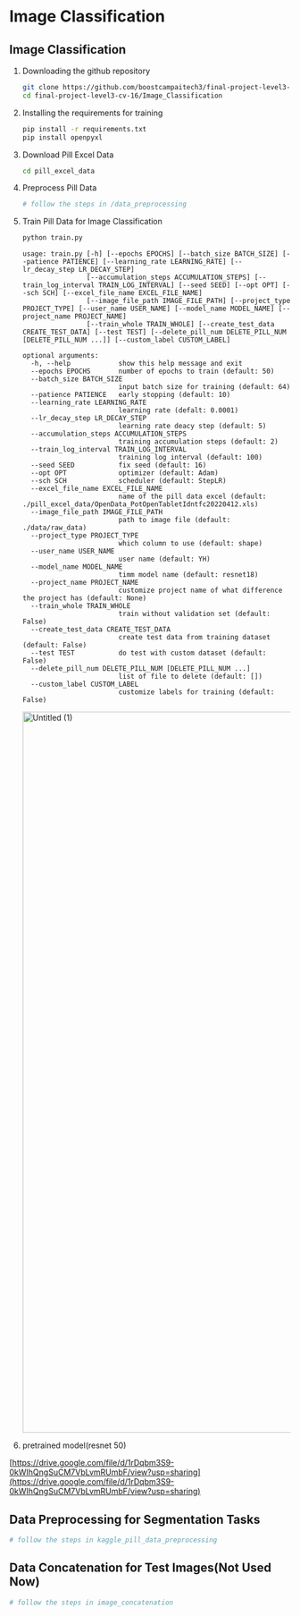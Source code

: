 # Image Classification

## Image Classification

1. Downloading the github repository
    
    ```bash
    git clone https://github.com/boostcampaitech3/final-project-level3-cv-16.git
    cd final-project-level3-cv-16/Image_Classification
    ```
    
2. Installing the requirements for training
    
    ```bash
    pip install -r requirements.txt
    pip install openpyxl
    ```
    
3. Download Pill Excel Data
    
    ```bash
    cd pill_excel_data
    ```
    
4. Preprocess Pill Data
    
    ```bash
    # follow the steps in /data_preprocessing
    ```
    
5. Train Pill Data for Image Classification
    
    ```bash
    python train.py
    ```
    
    ```text
    usage: train.py [-h] [--epochs EPOCHS] [--batch_size BATCH_SIZE] [--patience PATIENCE] [--learning_rate LEARNING_RATE] [--lr_decay_step LR_DECAY_STEP]
                    [--accumulation_steps ACCUMULATION_STEPS] [--train_log_interval TRAIN_LOG_INTERVAL] [--seed SEED] [--opt OPT] [--sch SCH] [--excel_file_name EXCEL_FILE_NAME]
                    [--image_file_path IMAGE_FILE_PATH] [--project_type PROJECT_TYPE] [--user_name USER_NAME] [--model_name MODEL_NAME] [--project_name PROJECT_NAME]
                    [--train_whole TRAIN_WHOLE] [--create_test_data CREATE_TEST_DATA] [--test TEST] [--delete_pill_num DELETE_PILL_NUM [DELETE_PILL_NUM ...]] [--custom_label CUSTOM_LABEL]
    
    optional arguments:
      -h, --help            show this help message and exit
      --epochs EPOCHS       number of epochs to train (default: 50)
      --batch_size BATCH_SIZE
                            input batch size for training (default: 64)
      --patience PATIENCE   early stopping (default: 10)
      --learning_rate LEARNING_RATE
                            learning rate (defalt: 0.0001)
      --lr_decay_step LR_DECAY_STEP
                            learning rate deacy step (default: 5)
      --accumulation_steps ACCUMULATION_STEPS
                            training accumulation steps (default: 2)
      --train_log_interval TRAIN_LOG_INTERVAL
                            training log interval (default: 100)
      --seed SEED           fix seed (default: 16)
      --opt OPT             optimizer (default: Adam)
      --sch SCH             scheduler (default: StepLR)
      --excel_file_name EXCEL_FILE_NAME
                            name of the pill data excel (default: ./pill_excel_data/OpenData_PotOpenTabletIdntfc20220412.xls)
      --image_file_path IMAGE_FILE_PATH
                            path to image file (default: ./data/raw_data)
      --project_type PROJECT_TYPE
                            which column to use (default: shape)
      --user_name USER_NAME
                            user name (default: YH)
      --model_name MODEL_NAME
                            timm model name (default: resnet18)
      --project_name PROJECT_NAME
                            customize project name of what difference the project has (default: None)
      --train_whole TRAIN_WHOLE
                            train without validation set (default: False)
      --create_test_data CREATE_TEST_DATA
                            create test data from training dataset (default: False)
      --test TEST           do test with custom dataset (default: False)
      --delete_pill_num DELETE_PILL_NUM [DELETE_PILL_NUM ...]
                            list of file to delete (default: [])
      --custom_label CUSTOM_LABEL
                            customize labels for training (default: False)
    ```
    
    <img width="1290" alt="Untitled (1)" src="https://user-images.githubusercontent.com/73840274/173296685-37b480d1-42fc-4815-923c-1a60e7f345c1.png">

    
6. pretrained model(resnet 50)

  [https://drive.google.com/file/d/1rDqbm3S9-0kWIhQngSuCM7VbLvmRUmbF/view?usp=sharing](https://drive.google.com/file/d/1rDqbm3S9-0kWIhQngSuCM7VbLvmRUmbF/view?usp=sharing)

## Data Preprocessing for Segmentation Tasks

```bash
# follow the steps in kaggle_pill_data_preprocessing
```

## Data Concatenation for Test Images(Not Used Now)

```bash
# follow the steps in image_concatenation
```
